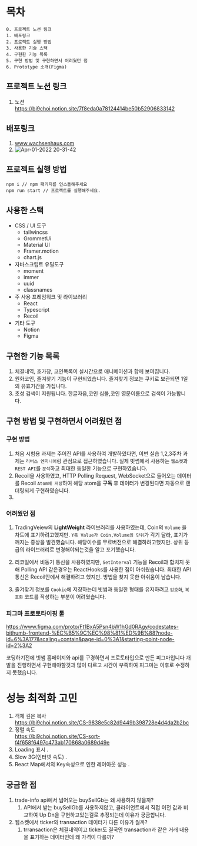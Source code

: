 # 목차

```
0. 프로젝트 노션 링크
1. 배포링크
2. 프로젝트 실행 방법
3. 사용한 기술 스택
4. 구현한 기능 목록
5. 구현 방법 및 구현하면서 어려웠던 점
6. Prototype 소개(Figma)
```

## 프로젝트 노션 링크

1. 노션  
   https://bi9choi.notion.site/7f8eda0a78124414be50b52906833142

## 배포링크

1. www.wachsenhaus.com
2. ![Apr-01-2022 20-31-42](https://user-images.githubusercontent.com/59411545/161255495-53ac9f9f-07b2-42e0-b039-5a519597c8c7.gif)

## 프로젝트 실행 방법

```
npm i // npm 패키지를 인스톨해주세요
npm run start // 프로젝트를 실행해주세요.
```

## 사용한 스택

- CSS / UI 도구
  - tailwincss
  - GrommetUi
  - Material UI
  - Framer.motion
  - chart.js
- 자바스크립트 유틸도구
  - moment
  - immer
  - uuid
  - classnames
- 주 사용 프레임워크 및 라이브러리
  - React
  - Typescript
  - Recoil
- 기타 도구
  - Notion
  - Figma

## 구현한 기능 목록

1. 체결내역, 호가창, 코인목록이 실시간으로 애니메이션과 함께 보여집니다.
2. 원화코인, 즐겨찾기 기능이 구현되었습니다. 즐겨찾기 정보는 쿠키로 보관되면 1일의 유효기간을 가집니다.
3. 초성 검색이 지원됩니다. 한글자음,코인 심볼,코인 영문이름으로 검색이 가능합니다.

## 구현 방법 및 구현하면서 어려웠던 점

### 구현 방법

1. 처음 시험용 과제는 주어진 API를 사용하여 개발하였다면, 이번 실습 1,2,3주차 과제는 `리버스 엔지니어`링 관점으로 접근하였습니다.
   실제 빗썸에서 사용하는 `웹소켓`과 `REST API`를 `분석`하고 최대한 동일한 기능으로 구현하였습니다.
2. Recoil을 사용하였고, HTTP Polling Request, WebSocket으로 들어오는 데이터를 Recoil `Atom에 저장`하여 해당 atom을 **구독** 후
   데이터가 변경된다면 자동으로 랜더링되게 구현하였습니다.
3.

### 어려웠던 점

1. TradingVeiew의 **LightWeight** 라이브러리를 사용하였는데, Coin의 `Volume` 을 차트에 표기하려고했지만. `Y축 Value가 Coin,Volume의 단위`가 각기 달라, 표기가 깨지는 증상을 발견했습니다.
   해당이슈를 무료버전으로 해결하려고했지만. 상위 등급의 라이브러리로 변경해야되는것을 알고 포기했습니다.

2. 리코일에서 비동기 통신을 사용하였지만, `SetInterval` 기능을 Recoil과 합치지 못해 Polling API 같은경우는 ReactHooks를 사용한 점이 아쉬웠습니다.
   최대한 API통신은 Recoil안에서 해결하려고 했지만. 방법을 찾지 못한 아쉬움이 남습니다.

3. 즐겨찾기 정보를 `Cookie`에 저장하는데 빗썸과 동일한 형태를 유지하려고 `암호화`, `복호화` 코드를 작성하는 부분이 어려웠습니다.

### 피그마 프로토타이핑 툴

https://www.figma.com/proto/Ft1BxA5Psn4bW1hGd0RAgy/codestates-bithumb-frontend-%EC%B5%9C%EC%98%81%ED%9B%88?node-id=6%3A177&scaling=contain&page-id=0%3A1&starting-point-node-id=2%3A2

코딩하기전에 빗썸 홈페이지와 api를 구경하면서 프로토타입으로 만든 피그마입니다
개발을 진행하면서 구현해야할것과 많이 다르고 시간이 부족하여 피그마는 이후로 수정하지 못했습니다.

# 성능 최적화 고민

1. 객체 깊은 복사  
   https://bi9choi.notion.site/CS-9838e5c82d9449b398728e4d4da2b2bc
2. 정렬 속도  
   https://bi9choi.notion.site/CS-sort-f4f658f6497c473ab170868a0689d49e
3. Loading 표시
   .
4. Slow 3G(인터넷 속도)
   .
5. React Map에서의 Key속성으로 인한 레이아웃 성능
   .

## 궁금한 점

1. trade-info api에서 넘어오는 buySellGb는 왜 사용하지 않을까?
   1. API에서 받는 buySellGb를 사용하지않고, 클라이언트에서 직접 이전 값과 비교하여 Up Dn을 구현하고있는걸로 추정되는데 이유가 궁금합니다.
2. 웹소켓에서 ticker와 transaction 데이터가 다른 이유가 뭘까?
   1. trransaction은 체결내역이고 ticker도 결국엔 transaction과 같은 거래 내용을 표기하는 데이터인데 왜 가격이 다를까?
